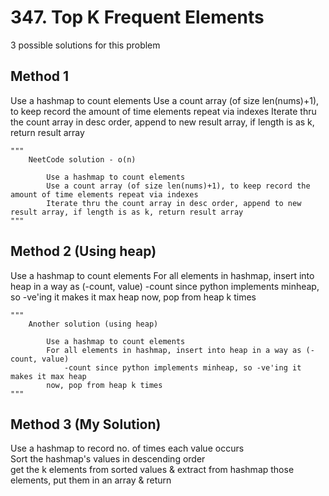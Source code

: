# 347. Top K Frequent Elements

3 possible solutions for this problem

## Method 1

Use a hashmap to count elements
Use a count array (of size len(nums)+1), to keep record the amount of time elements repeat via indexes
Iterate thru the count array in desc order, append to new result array, if length is as k, return result array 

```
"""
    NeetCode solution - o(n)

        Use a hashmap to count elements
        Use a count array (of size len(nums)+1), to keep record the amount of time elements repeat via indexes
        Iterate thru the count array in desc order, append to new result array, if length is as k, return result array 
"""
```

## Method 2 (Using heap)

Use a hashmap to count elements
For all elements in hashmap, insert into heap in a way as (-count, value)
    -count since python implements minheap, so -ve'ing it makes it max heap
now, pop from heap k times

```
"""
    Another solution (using heap)

        Use a hashmap to count elements
        For all elements in hashmap, insert into heap in a way as (-count, value)
            -count since python implements minheap, so -ve'ing it makes it max heap
        now, pop from heap k times
"""
```

## Method 3 (My Solution)

Use a hashmap to record no. of times each value occurs  
Sort the hashmap's values in descending order  
get the k elements from sorted values & extract from hashmap those elements, put them in an array & return

